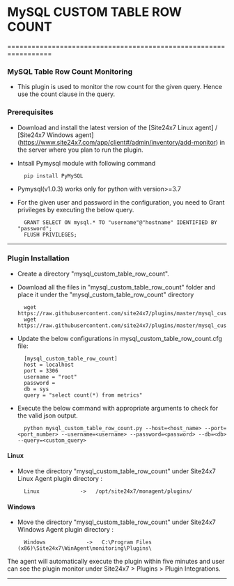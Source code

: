 # MySQL CUSTOM TABLE ROW COUNT 

=================================================================

### MySQL Table Row Count Monitoring

- This plugin is used to monitor the row count for the given query. Hence use the count clause in the query.

### Prerequisites

- Download and install the latest version of the [Site24x7 Linux agent] / [Site24x7 Windows agent] (https://www.site24x7.com/app/client#/admin/inventory/add-monitor) in the server where you plan to run the plugin.

- Intsall Pymysql module with following command

		pip install PyMySQL
		
- Pymysql(v1.0.3) works only for python with version>=3.7 	

- For the given user and password in the configuration, you need to Grant privileges by executing the below query.
  
		GRANT SELECT ON mysql.* TO "username"@"hostname" IDENTIFIED BY "password";
		FLUSH PRIVILEGES;

---

### Plugin Installation 

- Create a directory "mysql_custom_table_row_count".
		
- Download all the files in "mysql_custom_table_row_count" folder and place it under the "mysql_custom_table_row_count" directory

		wget https://raw.githubusercontent.com/site24x7/plugins/master/mysql_custom_table_row_count/mysql_custom_table_row_count.py
		wget https://raw.githubusercontent.com/site24x7/plugins/master/mysql_custom_table_row_count/mysql_custom_table_row_count.cfg

- Update the below configurations in mysql_custom_table_row_count.cfg file:

		[mysql_custom_table_row_count]
		host = localhost
		port = 3306
		username = "root"
		password = 
		db = sys
		query = "select count(*) from metrics"
		
- Execute the below command with appropriate arguments to check for the valid json output. 

		python mysql_custom_table_row_count.py --host=<host_name> --port=<port_number> --username=<username> --password=<password> --db=<db> --query=<custom_query>
		
#### Linux 

- Move the directory "mysql_custom_table_row_count" under Site24x7 Linux Agent plugin directory :

		Linux             ->   /opt/site24x7/monagent/plugins/
		
#### Windows

- Move the directory "mysql_custom_table_row_count" under Site24x7 Windows Agent plugin directory :

		Windows             ->   C:\Program Files (x86)\Site24x7\WinAgent\monitoring\Plugins\


The agent will automatically execute the plugin within five minutes and user can see the plugin monitor under Site24x7 > Plugins > Plugin Integrations.


---

